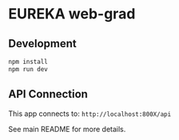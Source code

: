 # EUREKA web-grad

## Development

```bash
npm install
npm run dev
```

## API Connection

This app connects to: `http://localhost:800X/api`

See main README for more details.
